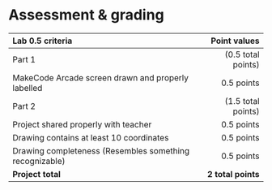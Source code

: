 # Assessment & grading
Lab 0.5 criteria | Point values
:-|-:
Part 1 | (0.5 total points)
MakeCode Arcade screen drawn and properly labelled | 0.5 points
Part 2 | (1.5 total points)
Project shared properly with teacher | 0.5 points
Drawing contains at least 10 coordinates | 0.5 points
Drawing completeness (Resembles something recognizable) | 0.5 points
<b>Project total </b>| <b>2 total points</b>
